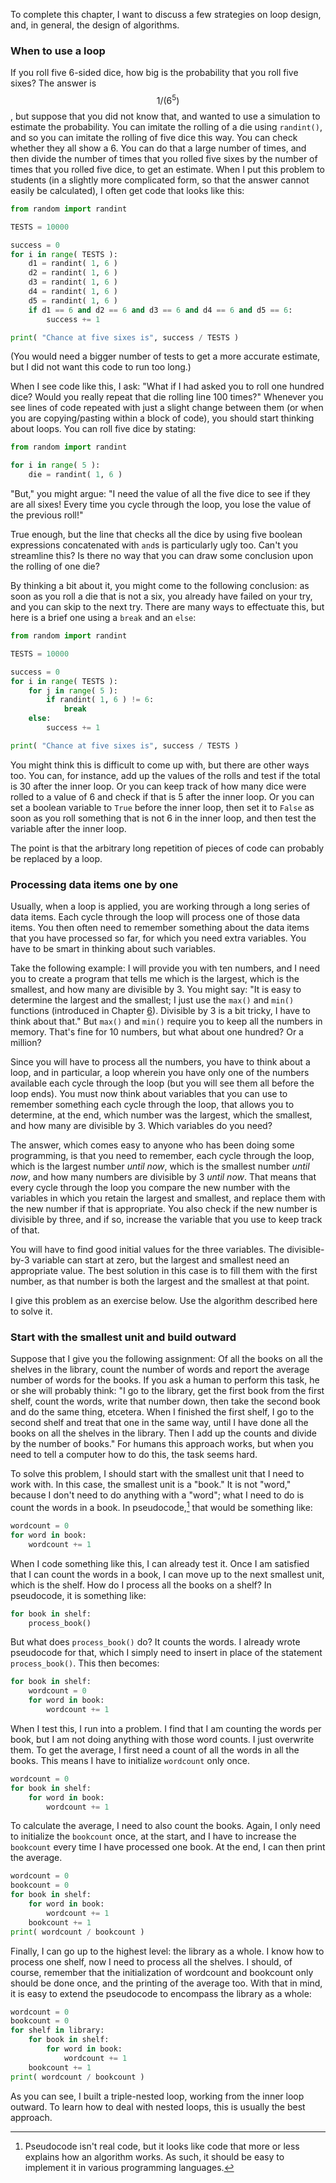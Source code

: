 To complete this chapter, I want to discuss a few strategies on loop
design, and, in general, the design of algorithms.

### When to use a loop

If you roll five 6-sided dice, how big is the probability that you roll
five sixes? The answer is $$1/(6^5)$$, but suppose that you did not know
that, and wanted to use a simulation to estimate the probability. You
can imitate the rolling of a die using `randint()`, and so you can
imitate the rolling of five dice this way. You can check whether they
all show a 6. You can do that a large number of times, and then divide
the number of times that you rolled five sixes by the number of times
that you rolled five dice, to get an estimate. When I put this problem
to students (in a slightly more complicated form, so that the answer
cannot easily be calculated), I often get code that looks like this:

```python
from random import randint

TESTS = 10000

success = 0
for i in range( TESTS ):
    d1 = randint( 1, 6 )
    d2 = randint( 1, 6 )
    d3 = randint( 1, 6 )
    d4 = randint( 1, 6 )
    d5 = randint( 1, 6 )
    if d1 == 6 and d2 == 6 and d3 == 6 and d4 == 6 and d5 == 6:
        success += 1

print( "Chance at five sixes is", success / TESTS )
```

(You would need a bigger number of tests to get a more accurate
estimate, but I did not want this code to run too long.)

When I see code like this, I ask: "What if I had asked you to roll one
hundred dice? Would you really repeat that die rolling line 100 times?"
Whenever you see lines of code repeated with just a slight change
between them (or when you are copying/pasting within a block of code),
you should start thinking about loops. You can roll five dice by
stating:

```python
from random import randint

for i in range( 5 ):
    die = randint( 1, 6 )
```

"But," you might argue: "I need the value of all the five dice to see if
they are all sixes! Every time you cycle through the loop, you lose the
value of the previous roll!"

True enough, but the line that checks all the dice by using five boolean
expressions concatenated with `and`s is particularly ugly too. Can't you
streamline this? Is there no way that you can draw some conclusion upon
the rolling of one die?

By thinking a bit about it, you might come to the following conclusion:
as soon as you roll a die that is not a six, you already have failed on
your try, and you can skip to the next try. There are many ways to
effectuate this, but here is a brief one using a `break` and an `else`:

```python
from random import randint

TESTS = 10000

success = 0
for i in range( TESTS ):
    for j in range( 5 ):
        if randint( 1, 6 ) != 6:
            break
    else:
        success += 1

print( "Chance at five sixes is", success / TESTS )
```

You might think this is difficult to come up with, but there are other
ways too. You can, for instance, add up the values of the rolls and test
if the total is 30 after the inner loop. Or you can keep track of how
many dice were rolled to a value of 6 and check if that is 5 after the
inner loop. Or you can set a boolean variable to `True` before the inner
loop, then set it to `False` as soon as you roll something that is not 6
in the inner loop, and then test the variable after the inner loop.

The point is that the arbitrary long repetition of pieces of code can
probably be replaced by a loop.

### Processing data items one by one

Usually, when a loop is applied, you are working through a long series
of data items. Each cycle through the loop will process one of those
data items. You then often need to remember something about the data
items that you have processed so far, for which you need extra
variables. You have to be smart in thinking about such variables.

Take the following example: I will provide you with ten numbers, and I
need you to create a program that tells me which is the largest, which
is the smallest, and how many are divisible by 3. You might say: "It is
easy to determine the largest and the smallest; I just use the `max()`
and `min()` functions (introduced in Chapter
<a href="#ch:simplefunctions" data-reference-type="ref" data-reference="ch:simplefunctions">6</a>).
Divisible by 3 is a bit tricky, I have to think about that." But `max()`
and `min()` require you to keep all the numbers in memory. That's fine
for 10 numbers, but what about one hundred? Or a million?

Since you will have to process all the numbers, you have to think about
a loop, and in particular, a loop wherein you have only one of the
numbers available each cycle through the loop (but you will see them all
before the loop ends). You must now think about variables that you can
use to remember something each cycle through the loop, that allows you
to determine, at the end, which number was the largest, which the
smallest, and how many are divisible by 3. Which variables do you need?

The answer, which comes easy to anyone who has been doing some
programming, is that you need to remember, each cycle through the loop,
which is the largest number *until now*, which is the smallest number
*until now*, and how many numbers are divisible by 3 *until now*. That
means that every cycle through the loop you compare the new number with
the variables in which you retain the largest and smallest, and replace
them with the new number if that is appropriate. You also check if the
new number is divisible by three, and if so, increase the variable that
you use to keep track of that.

You will have to find good initial values for the three variables. The
divisible-by-3 variable can start at zero, but the largest and smallest
need an appropriate value. The best solution in this case is to fill
them with the first number, as that number is both the largest and the
smallest at that point.

I give this problem as an exercise below. Use the algorithm described
here to solve it.

### Start with the smallest unit and build outward

Suppose that I give you the following assignment: Of all the books on
all the shelves in the library, count the number of words and report the
average number of words for the books. If you ask a human to perform
this task, he or she will probably think: "I go to the library, get the
first book from the first shelf, count the words, write that number
down, then take the second book and do the same thing, etcetera. When I
finished the first shelf, I go to the second shelf and treat that one in
the same way, until I have done all the books on all the shelves in the
library. Then I add up the counts and divide by the number of books."
For humans this approach works, but when you need to tell a computer how
to do this, the task seems hard.

To solve this problem, I should start with the smallest unit that I need
to work with. In this case, the smallest unit is a "book." It is not
"word," because I don't need to do anything with a "word"; what I need
to do is count the words in a book. In pseudocode,[^4] that would be
something like:

```python
wordcount = 0
for word in book:
    wordcount += 1
```

When I code something like this, I can already test it. Once I am
satisfied that I can count the words in a book, I can move up to the
next smallest unit, which is the shelf. How do I process all the books
on a shelf? In pseudocode, it is something like:

```python
for book in shelf:
    process_book()
```

But what does `process_book()` do? It counts the words. I already wrote
pseudocode for that, which I simply need to insert in place of the
statement `process_book()`. This then becomes:

```python
for book in shelf:
    wordcount = 0
    for word in book:
        wordcount += 1
```

When I test this, I run into a problem. I find that I am counting the
words per book, but I am not doing anything with those word counts. I
just overwrite them. To get the average, I first need a count of all the
words in all the books. This means I have to initialize `wordcount` only
once.

```python
wordcount = 0
for book in shelf:
    for word in book:
        wordcount += 1
```

To calculate the average, I need to also count the books. Again, I only
need to initialize the `bookcount` once, at the start, and I have to
increase the `bookcount` every time I have processed one book. At the
end, I can then print the average.

```python
wordcount = 0
bookcount = 0
for book in shelf:
    for word in book:
        wordcount += 1
    bookcount += 1
print( wordcount / bookcount )
```

Finally, I can go up to the highest level: the library as a whole. I
know how to process one shelf, now I need to process all the shelves. I
should, of course, remember that the initialization of wordcount and
bookcount only should be done once, and the printing of the average too.
With that in mind, it is easy to extend the pseudocode to encompass the
library as a whole:

```python
wordcount = 0
bookcount = 0
for shelf in library:
    for book in shelf:
        for word in book:
            wordcount += 1
    bookcount += 1
print( wordcount / bookcount )
```

As you can see, I built a triple-nested loop, working from the inner
loop outward. To learn how to deal with nested loops, this is usually
the best approach.

[^4]: Pseudocode isn't real code, but it looks like code that more or
    less explains how an algorithm works. As such, it should be easy to
    implement it in various programming languages.
